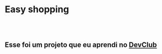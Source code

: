 <h1>Easy shopping</h1>
<br>
<br>
<h2>  Esse foi um projeto que eu aprendi no <a href="https://rolfomori.com.br">DevClub</a></h2>
